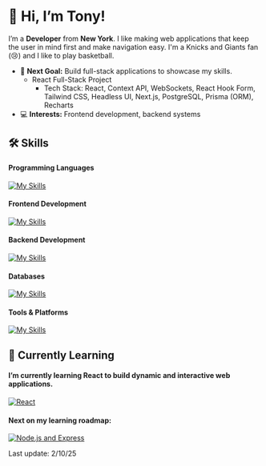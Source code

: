 # 👋 Hi, I’m Tony!
I’m a **Developer** from **New York**. I like making web applications that keep the user in mind first and make navigation easy. I'm a Knicks and Giants fan (😢) and I like to play basketball. 
- 🔭 **Next Goal:** Build full-stack applications to showcase my skills.
  - React Full-Stack Project
    - Tech Stack: React, Context API, WebSockets, React Hook Form, Tailwind CSS, Headless UI, Next.js, PostgreSQL, Prisma (ORM), Recharts
- 💻 **Interests:** Frontend development, backend systems

## 🛠️ Skills
#### Programming Languages
[![My Skills](https://skillicons.dev/icons?i=js,py,java)](https://skillicons.dev)

#### Frontend Development
[![My Skills](https://skillicons.dev/icons?i=html,css,bootstrap,tailwind,jquery)](https://skillicons.dev)

#### Backend Development
[![My Skills](https://skillicons.dev/icons?i=flask,supabase)](https://skillicons.dev)

#### Databases
[![My Skills](https://skillicons.dev/icons?i=postgres)](https://skillicons.dev)

#### Tools & Platforms
[![My Skills](https://skillicons.dev/icons?i=git,github,bash)](https://skillicons.dev)

## 🌱 Currently Learning
#### I’m currently learning **React** to build dynamic and interactive web applications.  
[![React](https://skillicons.dev/icons?i=react)](https://skillsicon.dev)


#### Next on my learning roadmap:  
[![Node.js and Express](https://skillicons.dev/icons?i=nodejs,express)](https://skillicons.dev)

Last update: 2/10/25



